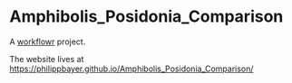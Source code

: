 # Amphibolis_Posidonia_Comparison

A [workflowr][] project.

The website lives at https://philippbayer.github.io/Amphibolis_Posidonia_Comparison/

[workflowr]: https://github.com/jdblischak/workflowr
